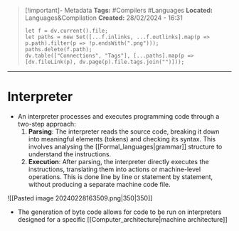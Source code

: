 > [!important]- Metadata
> **Tags:** #Compilers #Languages 
> **Located:** Languages&Compilation
> **Created:** 28/02/2024 - 16:31
> ```dataviewjs
> let f = dv.current().file;
> let paths = new Set([...f.inlinks, ...f.outlinks].map(p => p.path).filter(p => !p.endsWith(".png")));
> paths.delete(f.path);
> dv.table(["Connections", "Tags"], [...paths].map(p => [dv.fileLink(p), dv.page(p).file.tags.join("")]));
> ```

___
# Interpreter
- An interpreter processes and executes programming code through a two-step approach:
    1. **Parsing**: The interpreter reads the source code, breaking it down into meaningful elements (tokens) and checking its syntax. This involves analysing the [[Formal_languages|grammar]] structure to understand the instructions.
    2. **Execution**: After parsing, the interpreter directly executes the instructions, translating them into actions or machine-level operations. This is done line by line or statement by statement, without producing a separate machine code file.

![[Pasted image 20240228163509.png|350|350]]

- The generation of byte code allows for code to be run on interpreters designed for a specific [[Computer_architecture|machine architecture]]